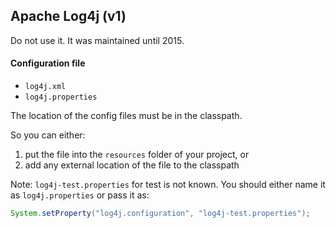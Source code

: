 ## Apache Log4j (v1)

Do not use it. It was maintained until 2015.  

#### Configuration file

- `log4j.xml`
- `log4j.properties`

The location of the config files must be in the classpath.

So you can either:
1. put the file into the `resources` folder of your project, or
2. add any external location of the file to the classpath

Note: `log4j-test.properties` for test is not known. You should either name it as `log4j.properties` or pass it as:
```java
System.setProperty("log4j.configuration", "log4j-test.properties");
```


